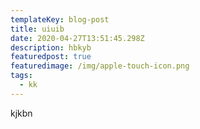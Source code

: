 ```yaml
---
templateKey: blog-post
title: uiuib
date: 2020-04-27T13:51:45.298Z
description: hbkyb
featuredpost: true
featuredimage: /img/apple-touch-icon.png
tags:
  - kk
---
```

kjkbn